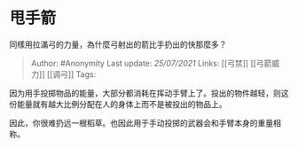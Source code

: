 # 甩手箭
同樣用拉滿弓的力量，為什麼弓射出的箭比手扔出的快那麼多？

> Author: #Anonymity
> Last update: *25/07/2021* 
> Links:  [[弓禁]] [[弓箭威力]] [[调弓]]
> Tags:

因为用手投掷物品的能量，大部分都消耗在挥动手臂上了。投出的物件越轻，则这份能量就有越大比例分配在人的身体上而不是被投出的物品上。

  

因此，你很难扔远一根稻草。也因此用于手动投掷的武器会和手臂本身的重量相称。